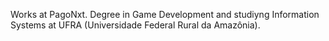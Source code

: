 Works at PagoNxt. Degree in Game Development and studiyng Information Systems at UFRA (Universidade Federal Rural da Amazônia). 
